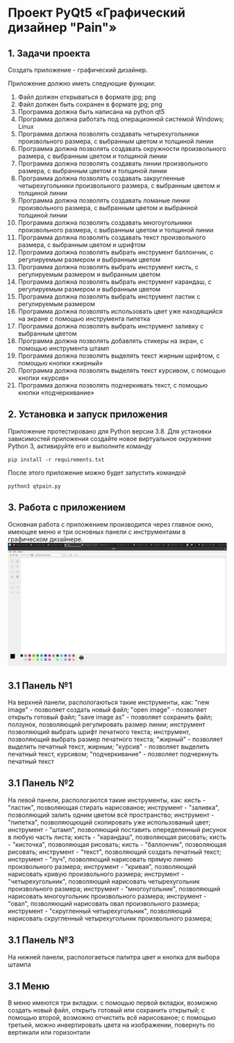 # Проект PyQt5 «Графический дизайнер "Pain"»

## 1. Задачи проекта

Создать приложение - графический дизайнер.

Приложение должно иметь следующие функции:

1. Файл должен открываться в формате jpg; png
2. Файл должен быть сохранен в формате jpg; png
3. Программа должна быть написана на python qt5
4. Программа должна работать под операционной системой Windows; Linux
5. Программа должна позволять создавать четырехугольники произвольного размера, с выбранным цветом и толщиной линии 
6. Программа должна позволять создавать окружности произвольного размера, с выбранным цветом и толщиной линии 
7. Программа должна позволять создавать линии произвольного размера, с выбранным цветом и толщиной линии 
8. Программа должна позволять создавать закругленные четырехугольники произвольного размера, с выбранным цветом и толщиной линии 
9. Программа должна позволять создавать ломаные линии произвольного размера, с выбранным цветом и выбранной толщиной линии
10. Программа должна позволять создавать многоугольники произвольного размера, с выбранным цветом и толщиной линии 
11. Программа должна позволять создавать текст произвольного размера, с выбранным цветом и шрифтом
12. Программа должна позволять выбрать инструмент баллончик, с регулируемым размером и выбранным цветом
13. Программа должна позволять выбрать инструмент кисть, с регулируемым размером и выбранным цветом
14. Программа должна позволять выбрать инструмент  карандаш, с регулируемым размером и выбранным цветом
15. Программа должна позволять выбрать инструмент ластик с регулируемым размером
16. Программа должна позволять использовать цвет уже находящийся на экране с помощью инструмента пипетка
17. Программа должна позволять выбрать инструмент заливку с выбранным цветом
18. Программа должна позволять добавлять стикеры на экран, с помощью инструмента штамп
19. Программа должна позволять выделять текст жирным шрифтом, с помощью кнопки «жирный»
20. Программа должна позволять выделять текст курсивом, с помощью кнопки «курсив»
21. Программа должна позволять подчеркивать текст, с помощью кнопки «подчеркивание»

## 2. Установка и запуск приложения

Приложение протестировано для Python версии 3.8.
Для установки зависимостей приложения создайте новое виртуальное окружение Python 3, активируйте его и выполните команду

```
pip install -r requirements.txt
```

После этого приложение можно будет запустить командой
```
python3 qtpain.py
```

## 3. Работа с приложением

Основная работа с приложением производится через главное окно, имеющее  меню и три основных панели с инструментами в графическом дизайнере.
![Пользовательский интерфейс](https://github.com/MariaSutiagina/Pain/blob/main/docs/images/%D0%B8%D0%BD%D1%82%D0%B5%D1%80%D1%84%D0%B5%D0%B9%D1%81.png "Интерфейс")
## 3.1 Панель №1

На верхней панели, распологаються такие инструменты, как: "new image" - позволяет создать новый файл; "open image" - позволяет открыть готовый файл; "save image as" - позволяет сохранить файл; ползунок, позволяющий регулировать размер линии; инструмент позволяющий выбрать шрифт печатного текста; инструмент, позволяющий выбрать размер печатного текста; "жирный" - позволяет выделить печатный текст, жирным; "курсив" - позволяет выделить печатный текст, курсивом; "подчеркивание" - позволяет подчеркнуть печатный текст

## 3.1 Панель №2

На левой панели, распологаются такие инструменты, как: кисть - "ластик", позволяющая стирать нарисованое; инструмент - "заливка", позволяющий залить одним цветом всё пространство; инструмент - "пипетка", позволяющющий скопировать уже использованый цвет; инструмент - "штамп", позволяющий поставить опеределенный рисунок в любую часть листа; кисть - "карандаш", позволяющая рисовать; кисть - "кисточка", позволяющая рисовать; кисть - "баллончик", позволяющая рисовать; инструмент - "текст", позволяющий создать печатный текст; инструмент - "луч", позволяющий нарисовать прямую линию произвольного размера; инструмент - "кривая", позволяющий нарисовать кривую произвольного размера; инструмент - "четырехугольник", позволяющий нарисовать четырехугольник произвольного размера; инструмент - "многоугольник", позволяющий нарисовать многоугольник произвольного размера; инструмент - "овал", позволяющий нарисовать овал произвольного размера; инструмент - "скругленный четырехугольник", позволяющий нарисовать скругленный четырехугольник произвольного размера; 

 ## 3.1 Панель №3

На нижней панели, распологаеться палитра цвет
 и кнопка для выбора штампа

## 3.1 Меню

В меню имеются три вкладки. с помощью первой вкладки, возможно создать новый файл, открыть готовый или сохранить открытый; с помощью второй, возможно отчистить всё нарисованое; с помощью третьей, можно инвертировать цвета на изображении, повернуть по вертикали или горизонтали


